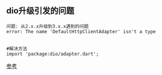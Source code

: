 dio升级引发的问题
-----
```
问题: 从2.x.x升级到3.x.x遇到的问题
error: The name 'DefaultHttpClientAdapter' isn't a type


#解决方法
import 'package:dio/adapter.dart';
```
[参考](https://www.jianshu.com/p/8ada3b0102a9)
